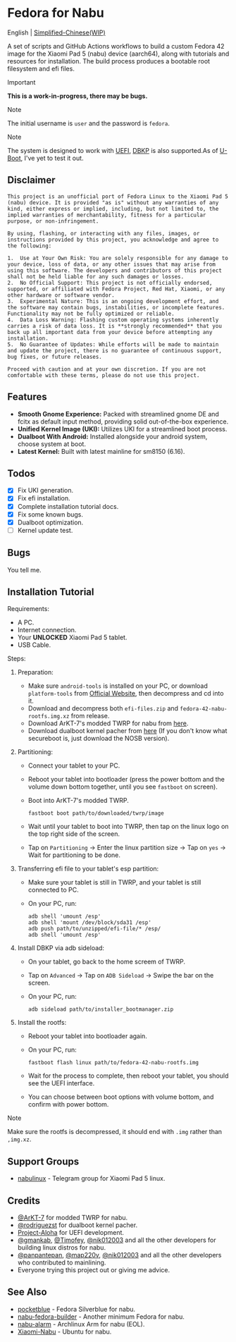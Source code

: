 # Fedora for Nabu

English | [Simplified-Chinese(WIP)](./docs/README.zh.md)

A set of scripts and GitHub Actions workflows to build a custom Fedora 42 image for the Xiaomi Pad 5 (nabu) device (aarch64), along with tutorials and resources for installation. The build process produces a bootable root filesystem and efi files.

> [!IMPORTANT]
> **This is a work-in-progress, there may be bugs.**

> [!NOTE]
> The initial username is `user` and the password is `fedora`.

> [!NOTE]
> The system is designed to work with [UEFI](https://github.com/Project-Aloha/mu_aloha_platforms), [DBKP](https://github.com/rodriguezst/nabu-dualboot-img) is also supported.As of [U-Boot](https://gitlab.com/sm8150-mainline/u-boot), I've yet to test it out.


## Disclaimer

```
This project is an unofficial port of Fedora Linux to the Xiaomi Pad 5 (nabu) device. It is provided "as is" without any warranties of any kind, either express or implied, including, but not limited to, the implied warranties of merchantability, fitness for a particular purpose, or non-infringement.

By using, flashing, or interacting with any files, images, or instructions provided by this project, you acknowledge and agree to the following:

1.  Use at Your Own Risk: You are solely responsible for any damage to your device, loss of data, or any other issues that may arise from using this software. The developers and contributors of this project shall not be held liable for any such damages or losses.
2.  No Official Support: This project is not officially endorsed, supported, or affiliated with Fedora Project, Red Hat, Xiaomi, or any other hardware or software vendor.
3.  Experimental Nature: This is an ongoing development effort, and the software may contain bugs, instabilities, or incomplete features. Functionality may not be fully optimized or reliable.
4.  Data Loss Warning: Flashing custom operating systems inherently carries a risk of data loss. It is **strongly recommended** that you back up all important data from your device before attempting any installation.
5.  No Guarantee of Updates: While efforts will be made to maintain and update the project, there is no guarantee of continuous support, bug fixes, or future releases.

Proceed with caution and at your own discretion. If you are not comfortable with these terms, please do not use this project.
```

## Features

* **Smooth Gnome Experience:** Packed with streamlined gnome DE and fcitx as default input method, providing solid out-of-the-box experience.
* **Unified Kernel Image (UKI):** Utilizes UKI for a streamlined boot process.
* **Dualboot With Android:** Installed alongside your android system, choose system at boot.
* **Latest Kernel:** Built with latest mainline for sm8150 (6.16).

## Todos

* [x] Fix UKI generation.
* [x] Fix efi installation.
* [x] Complete installation tutorial docs.
* [x] Fix some known bugs.
* [x] Dualboot optimization.
* [ ] Kernel update test.

## Bugs
You tell me.

## Installation Tutorial

Requirements:

* A PC.
* Internet connection.
* Your **UNLOCKED** Xiaomi Pad 5 tablet.
* USB Cable.

Steps:

1. Preparation:
    * Make sure `android-tools` is installed on your PC, or download `platform-tools` from [Official Website](https://developer.android.com/tools/releases/platform-tools), then decompress and cd into it.
    * Download and decompress both `efi-files.zip` and `fedora-42-nabu-rootfs.img.xz` from release.
    * Download ArKT-7's modded TWRP for nabu from [here](https://github.com/ArKT-7/twrp_device_xiaomi_nabu/releases/tag/mod_linux).
    * Download dualboot kernel pacher from [here](https://github.com/rodriguezst/nabu-dualboot-img/releases) (If you don't know what secureboot is, just download the NOSB version).

2. Partitioning:
    * Connect your tablet to your PC.
    * Reboot your tablet into bootloader (press the power bottom and the volume down bottom together, until you see `fastboot` on screen).
    * Boot into ArKT-7's modded TWRP.

        ```Shell
        fastboot boot path/to/downloaded/twrp/image
        ```

    * Wait until your tablet to boot into TWRP, then tap on the linux logo on the top right side of the screen.
    * Tap on `Partitioning` -> Enter the linux partition size -> Tap on `yes` -> Wait for partitioning to be done.

3. Transferring efi file to your tablet's esp partition:
    * Make sure your tablet is still in TWRP, and your tablet is still connected to PC.
    * On your PC, run:

        ```Shell
        adb shell 'umount /esp'
        adb shell 'mount /dev/block/sda31 /esp'
        adb push path/to/unzipped/efi-file/* /esp/
        adb shell 'umount /esp'
        ```

4. Install DBKP via adb sideload:
    * On your tablet, go back to the home screem of TWRP.
    * Tap on `Advanced` -> Tap on `ADB Sideload` -> Swipe the bar on the screen.
    * On your PC, run:

        ```Shell
        adb sideload path/to/installer_bootmanager.zip
        ```

5. Install the rootfs:
    * Reboot your tablet into bootloader again.
    * On your PC, run:

        ```Shell
        fastboot flash linux path/to/fedora-42-nabu-rootfs.img
        ```

    * Wait for the process to complete, then reboot your tablet, you should see the UEFI interface.
    * You can choose between boot options with volume bottom, and confirm with power bottom.

> [!NOTE]
> Make sure the rootfs is decompressed, it should end with `.img` rather than `,img.xz`.

## Support Groups

* [nabulinux](https://t.me/nabulinux) - Telegram group for Xiaomi Pad 5 linux.

## Credits

* [@ArKT-7](https://github.com/ArKT-7) for modded TWRP for nabu.
* [@rodriguezst](https://github.com/rodriguezst) for dualboot kernel pacher.
* [Project-Aloha](https://github.com/Project-Aloha) for UEFI development.
* [@gmankab](https://github.com/gmankab), [@Timofey](https://github.com/timoxa0), [@nik012003](https://github.com/nik012003) and all the other developers for building linux distros for nabu.
* [@panpantepan](https://gitlab.com/panpanpanpan), [@map220v](https://github.com/map220v), [@nik012003](https://github.com/nik012003) and all the other developers who contributed to mainlining.
* Everyone trying this project out or giving me advice.

## See Also

* [pocketblue](https://github.com/pocketblue/pocketblue) - Fedora Silverblue for nabu.
* [nabu-fedora-builder](https://github.com/nik012003/nabu-fedora-builder) - Another minimum Fedora for nabu.
* [nabu-alarm](https://github.com/nabu-alarm/) - Archlinux Arm for nabu (EOL).
* [Xiaomi-Nabu](https://github.com/TheMojoMan/Xiaomi-Nabu) - Ubuntu for nabu.
